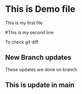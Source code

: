 # This is Demo file

This is my first file

#This is my second line

To check git diff


## New Branch updates
These updates are done on branch

## This is update in main